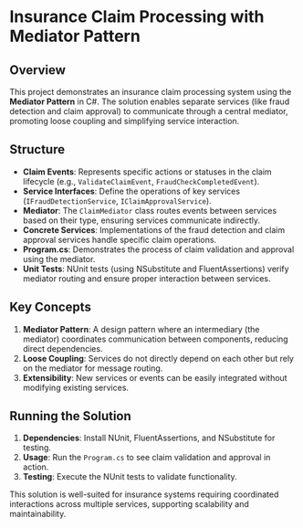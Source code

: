 # Insurance Claim Processing with Mediator Pattern

## Overview

This project demonstrates an insurance claim processing system using the **Mediator Pattern** in C#. The solution enables separate services (like fraud detection and claim approval) to communicate through a central mediator, promoting loose coupling and simplifying service interaction.

## Structure

- **Claim Events**: Represents specific actions or statuses in the claim lifecycle (e.g., `ValidateClaimEvent`, `FraudCheckCompletedEvent`).
- **Service Interfaces**: Define the operations of key services (`IFraudDetectionService`, `IClaimApprovalService`).
- **Mediator**: The `ClaimMediator` class routes events between services based on their type, ensuring services communicate indirectly.
- **Concrete Services**: Implementations of the fraud detection and claim approval services handle specific claim operations.
- **Program.cs**: Demonstrates the process of claim validation and approval using the mediator.
- **Unit Tests**: NUnit tests (using NSubstitute and FluentAssertions) verify mediator routing and ensure proper interaction between services.

## Key Concepts

1. **Mediator Pattern**: A design pattern where an intermediary (the mediator) coordinates communication between components, reducing direct dependencies.
2. **Loose Coupling**: Services do not directly depend on each other but rely on the mediator for message routing.
3. **Extensibility**: New services or events can be easily integrated without modifying existing services.

## Running the Solution

1. **Dependencies**: Install NUnit, FluentAssertions, and NSubstitute for testing.
2. **Usage**: Run the `Program.cs` to see claim validation and approval in action.
3. **Testing**: Execute the NUnit tests to validate functionality.

This solution is well-suited for insurance systems requiring coordinated interactions across multiple services, supporting scalability and maintainability.
